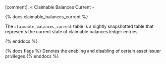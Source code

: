 [comment]: < Claimable Balances Current -

{% docs claimable_balances_current %}

The `claimable_balances_current` table is a nightly snapshotted table that represents the current state of claimable balances ledger entries.

{% enddocs %}

{% docs flags %}
Denotes the enabling and disabling of certain asset issuer privileges
{% enddocs %}
